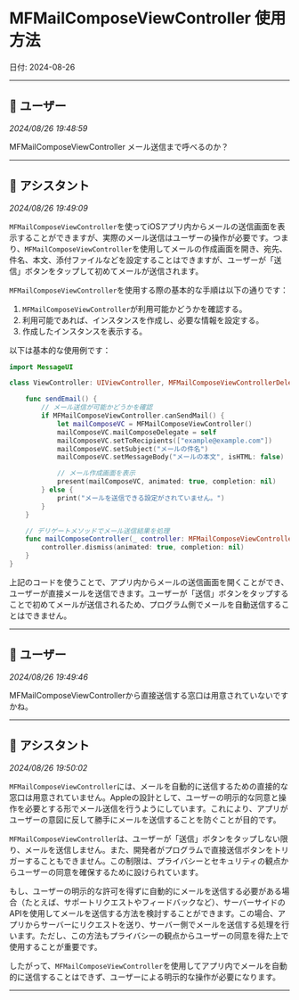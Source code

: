 # MFMailComposeViewController 使用方法

日付: 2024-08-26

---

## 👤 ユーザー
*2024/08/26 19:48:59*

MFMailComposeViewController メール送信まで呼べるのか？

---

## 🤖 アシスタント
*2024/08/26 19:49:09*

`MFMailComposeViewController`を使ってiOSアプリ内からメールの送信画面を表示することができますが、実際のメール送信はユーザーの操作が必要です。つまり、`MFMailComposeViewController`を使用してメールの作成画面を開き、宛先、件名、本文、添付ファイルなどを設定することはできますが、ユーザーが「送信」ボタンをタップして初めてメールが送信されます。

`MFMailComposeViewController`を使用する際の基本的な手順は以下の通りです：

1. `MFMailComposeViewController`が利用可能かどうかを確認する。
2. 利用可能であれば、インスタンスを作成し、必要な情報を設定する。
3. 作成したインスタンスを表示する。

以下は基本的な使用例です：

```swift
import MessageUI

class ViewController: UIViewController, MFMailComposeViewControllerDelegate {

    func sendEmail() {
        // メール送信が可能かどうかを確認
        if MFMailComposeViewController.canSendMail() {
            let mailComposeVC = MFMailComposeViewController()
            mailComposeVC.mailComposeDelegate = self
            mailComposeVC.setToRecipients(["example@example.com"])
            mailComposeVC.setSubject("メールの件名")
            mailComposeVC.setMessageBody("メールの本文", isHTML: false)

            // メール作成画面を表示
            present(mailComposeVC, animated: true, completion: nil)
        } else {
            print("メールを送信できる設定がされていません。")
        }
    }

    // デリゲートメソッドでメール送信結果を処理
    func mailComposeController(_ controller: MFMailComposeViewController, didFinishWith result: MFMailComposeResult, error: Error?) {
        controller.dismiss(animated: true, completion: nil)
    }
}
```

上記のコードを使うことで、アプリ内からメールの送信画面を開くことができ、ユーザーが直接メールを送信できます。ユーザーが「送信」ボタンをタップすることで初めてメールが送信されるため、プログラム側でメールを自動送信することはできません。

---

## 👤 ユーザー
*2024/08/26 19:49:46*

MFMailComposeViewControllerから直接送信する窓口は用意されていないですかね。

---

## 🤖 アシスタント
*2024/08/26 19:50:02*

`MFMailComposeViewController`には、メールを自動的に送信するための直接的な窓口は用意されていません。Appleの設計として、ユーザーの明示的な同意と操作を必要とする形でメール送信を行うようにしています。これにより、アプリがユーザーの意図に反して勝手にメールを送信することを防ぐことが目的です。

`MFMailComposeViewController`は、ユーザーが「送信」ボタンをタップしない限り、メールを送信しません。また、開発者がプログラムで直接送信ボタンをトリガーすることもできません。この制限は、プライバシーとセキュリティの観点からユーザーの同意を確保するために設けられています。

もし、ユーザーの明示的な許可を得ずに自動的にメールを送信する必要がある場合（たとえば、サポートリクエストやフィードバックなど）、サーバーサイドのAPIを使用してメールを送信する方法を検討することができます。この場合、アプリからサーバーにリクエストを送り、サーバー側でメールを送信する処理を行います。ただし、この方法もプライバシーの観点からユーザーの同意を得た上で使用することが重要です。

したがって、`MFMailComposeViewController`を使用してアプリ内でメールを自動的に送信することはできず、ユーザーによる明示的な操作が必要になります。

---
